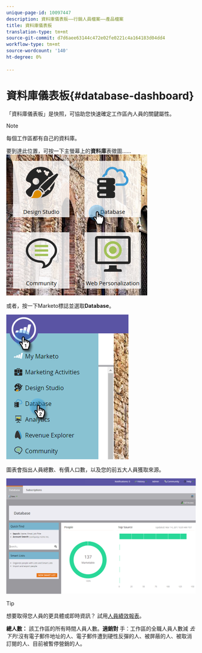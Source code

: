 ```yaml
---
unique-page-id: 10097447
description: 資料庫儀表板——行銷人員檔案——產品檔案
title: 資料庫儀表板
translation-type: tm+mt
source-git-commit: d7d6aee63144c472e02fe0221c4a164183d04dd4
workflow-type: tm+mt
source-wordcount: '140'
ht-degree: 0%

---
```



# 資料庫儀表板{#database-dashboard}

「資料庫儀表板」是快照，可協助您快速確定工作區內人員的關鍵屬性。

>[!NOTE]
>
>每個工作區都有自己的資料庫。

要到達此位置，可按一下主螢幕上的&#x200B;**資料庫**&#x200B;表徵圖……   ![](assets/db-3.png)

或者，按一下Marketo標誌並選取&#x200B;**Database**。

![](assets/db2.png)

圖表會指出人員總數、有價人口數，以及您的前五大人員獲取來源。

![](assets/three-7.png)

>[!TIP]
>
>想要取得您人員的更具體或即時資訊？ 試用[人員績效報表](../../../../product-docs/reporting/basic-reporting/report-types/people-performance-report.md)。

**總人數：** 該工作區的所有時間人員人數。**適銷對** 手：工作區的全職人員人數減 *去下列*:沒有電子郵件地址的人、電子郵件遭到硬性反彈的人、被屏蔽的人、被取消訂閱的人、目前被暫停營銷的人。

